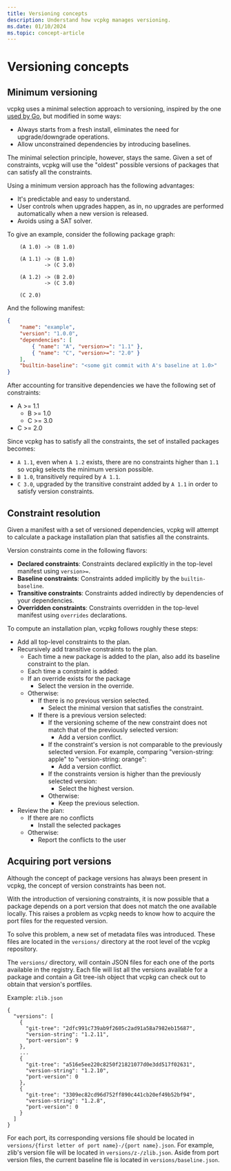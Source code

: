```yaml
---
title: Versioning concepts
description: Understand how vcpkg manages versioning.
ms.date: 01/10/2024
ms.topic: concept-article
---
```

# Versioning concepts

## Minimum versioning

vcpkg uses a minimal selection approach to versioning, inspired by the one [used by Go](https://research.swtch.com/vgo-mvs), but modified in some ways:

- Always starts from a fresh install, eliminates the need for upgrade/downgrade operations.
- Allow unconstrained dependencies by introducing baselines.

The minimal selection principle, however, stays the same. Given a set of constraints, vcpkg will use the "oldest" possible versions of packages that can satisfy all the constraints.

Using a minimum version approach has the following advantages:

- It's predictable and easy to understand.
- User controls when upgrades happen, as in, no upgrades are performed automatically when a new version is released.
- Avoids using a SAT solver.

To give an example, consider the following package graph:

```
    (A 1.0) -> (B 1.0)

    (A 1.1) -> (B 1.0) 
            -> (C 3.0) 

    (A 1.2) -> (B 2.0)
            -> (C 3.0)

    (C 2.0)
```

And the following manifest:

```json
{
    "name": "example",
    "version": "1.0.0",
    "dependencies": [ 
        { "name": "A", "version>=": "1.1" },
        { "name": "C", "version>=": "2.0" }
    ], 
    "builtin-baseline": "<some git commit with A's baseline at 1.0>"
}
```

After accounting for transitive dependencies we have the following set of constraints:

- A >= 1.1
  - B >= 1.0
  - C >= 3.0
- C >= 2.0

Since vcpkg has to satisfy all the constraints, the set of installed packages becomes:

- `A 1.1`, even when `A 1.2` exists, there are no constraints higher than `1.1` so vcpkg selects the minimum version possible.
- `B 1.0`, transitively required by `A 1.1`.
- `C 3.0`, upgraded by the transitive constraint added by `A 1.1` in order to satisfy version constraints.

## Constraint resolution

Given a manifest with a set of versioned dependencies, vcpkg will attempt to calculate a package installation plan that satisfies all the constraints.

Version constraints come in the following flavors:

- **Declared constraints**: Constraints declared explicitly in the top-level manifest using `version>=`.
- **Baseline constraints**: Constraints added implicitly by the `builtin-baseline`.
- **Transitive constraints**: Constraints added indirectly by dependencies of your dependencies.
- **Overridden constraints**: Constraints overridden in the top-level manifest using `overrides` declarations.

To compute an installation plan, vcpkg follows roughly these steps:

- Add all top-level constraints to the plan.
- Recursively add transitive constraints to the plan.
  - Each time a new package is added to the plan, also add its baseline constraint to the plan.
  - Each time a constraint is added:
  - If an override exists for the package
    - Select the version in the override.
  - Otherwise:
    - If there is no previous version selected. 
      - Select the minimal version that satisfies the constraint.
    - If there is a previous version selected:
      - If the versioning scheme of the new constraint does not match that of the previously selected version:
        - Add a version conflict.
      - If the constraint's version is not comparable to the previously selected version. For example, comparing "version-string: apple" to "version-string: orange":
        - Add a version conflict.
      - If the constraints version is higher than the previously selected version:
        - Select the highest version.
      - Otherwise:
        - Keep the previous selection.
- Review the plan:
  - If there are no conflicts
    - Install the selected packages
  - Otherwise:
    - Report the conflicts to the user

## Acquiring port versions

Although the concept of package versions has always been present in vcpkg, the concept of version constraints has been not.

With the introduction of versioning constraints, it is now possible that a package depends on a port version that does not match the one available locally. This raises a problem as vcpkg needs to know how to acquire the port files for the requested version.

To solve this problem, a new set of metadata files was introduced. These files are located in the `versions/` directory at the root level of the vcpkg repository.

The `versions/` directory, will contain JSON files for each one of the ports available in the registry. Each file will list all the versions available for a package and contain a Git tree-ish object that vcpkg can check out to obtain that version's portfiles.

Example: `zlib.json`

```
{
  "versions": [
    {
      "git-tree": "2dfc991c739ab9f2605c2ad91a58a7982eb15687",
      "version-string": "1.2.11",
      "port-version": 9
    },
    ...
    {
      "git-tree": "a516e5ee220c8250f21821077d0e3dd517f02631",
      "version-string": "1.2.10",
      "port-version": 0
    },
    {
      "git-tree": "3309ec82cd96d752ff890c441cb20ef49b52bf94",
      "version-string": "1.2.8",
      "port-version": 0
    }
  ]
}
```

For each port, its corresponding versions file should be located in `versions/{first letter of port name}-/{port name}.json`. For example, zlib's version file will be located in `versions/z-/zlib.json`. Aside from port version files, the current baseline file is located in `versions/baseline.json`.
